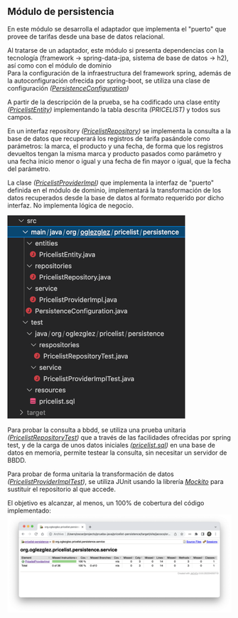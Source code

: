 ## Módulo de persistencia
En este módulo se desarrolla el adaptador que implementa el "puerto" que provee de tarifas desde una base de datos relacional.

Al tratarse de un adaptador, este módulo si presenta dependencias con la tecnología (framework -> spring-data-jpa, sistema de base de datos -> h2), así como con el módulo de dominio   
Para la configuración de la infraestructura del framework spring, además de la autoconfiguración ofrecida por spring-boot, se utiliza una clase de configuración *([PersistenceConfiguration](src/main/java/org/oglezglez/pricelist/persistence/PersistenceConfiguration.java))*

A partir de la descripción de la prueba, se ha codificado una clase entity *([PricelistEntity](src/main/java/org/oglezglez/pricelist/persistence/entities/PricelistEntity.java))* implementando la tabla descrita *(PRICELIST)* y todos sus campos.

En un interfaz repository *([PricelistRepository](src/main/java/org/oglezglez/pricelist/persistence/repositories/PricelistRepository.java))* se implementa la consulta a la base de datos que recuperará los registros de tarifa pasándole como parámetros: la marca, el producto y una fecha, de forma que los registros devueltos tengan la misma marca y producto pasados como parámetro y una fecha inicio menor o igual y una fecha de fin mayor o igual, que la fecha del parámetro.

La clase *([PricelistProviderImpl](src/main/java/org/oglezglez/pricelist/persistence/service/PricelistProviderImpl.java))* que implementa la interfaz de "puerto" definida en el módulo de dominio, implementará la transformación de los datos recuperados desde la base de datos al formato requerido por dicho interfaz. No implementa lógica de negocio.

![Estructura de código fuente](images/estructura-codigo.png)

Para probar la consulta a bbdd, se utiliza una prueba unitaria *([PricelistRepositoryTest](src/test/java/org/oglezglez/pricelist/persistence/respositories/PricelistRepositoryTest.java))* que a través de las facilidades ofrecidas por spring test, y de la carga de unos datos iniciales *([pricelist.sql](src/test/resources/pricelist.sql))* en una base de datos en memoria, permite testear la consulta, sin necesitar un servidor de BBDD.

Para probar de forma unitaria la transformación de datos *([PricelistProviderImplTest](src/test/java/org/oglezglez/pricelist/persistence/service/PricelistProviderImplTest.java))*, se utiliza JUnit usando la librería *[Mockito](https://site.mockito.org/)* para sustituir el repositorio al que accede.

El objetivo es alcanzar, al menos, un 100% de cobertura del código implementado:
![Cobertura de pruebas unitarias](images/cobertura-pricelistProviderImpl.png)